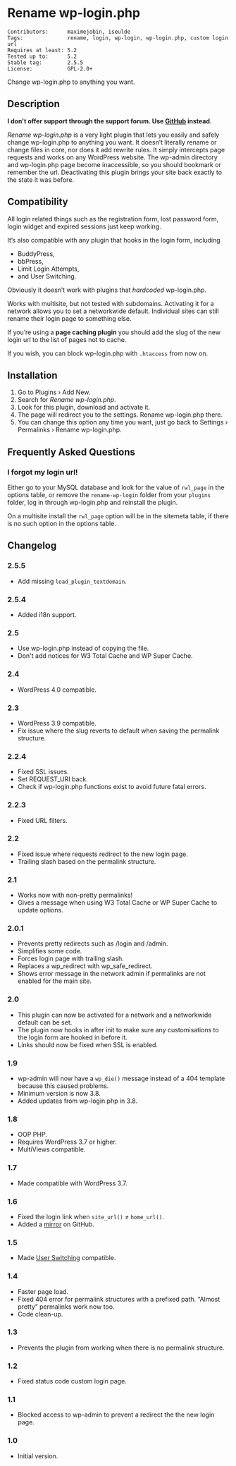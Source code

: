 # Rename wp-login.php

    Contributors:      maximejobin, iseulde
    Tags:              rename, login, wp-login, wp-login.php, custom login url
    Requires at least: 5.2
    Tested up to:      5.2
    Stable tag:        2.5.5
    License:           GPL-2.0+

Change wp-login.php to anything you want.

## Description

**I don't offer support through the support forum. Use [GitHub](https://github.com/ellatrix/rename-wp-login) instead.**

*Rename wp-login.php* is a very light plugin that lets you easily and safely change wp-login.php to anything you want. It doesn’t literally rename or change files in core, nor does it add rewrite rules. It simply intercepts page requests and works on any WordPress website. The wp-admin directory and wp-login.php page become inaccessible, so you should bookmark or remember the url. Deactivating this plugin brings your site back exactly to the state it was before.

## Compatibility

All login related things such as the registration form, lost password form, login widget and expired sessions just keep working.

It’s also compatible with any plugin that hooks in the login form, including

* BuddyPress,
* bbPress,
* Limit Login Attempts,
* and User Switching.

Obviously it doesn’t work with plugins that *hardcoded* wp-login.php.

Works with multisite, but not tested with subdomains. Activating it for a network allows you to set a networkwide default. Individual sites can still rename their login page to something else.

If you’re using a **page caching plugin** you should add the slug of the new login url to the list of pages not to cache.

If you wish, you can block wp-login.php with `.htaccess` from now on.

## Installation

1. Go to Plugins › Add New.
2. Search for *Rename wp-login.php*.
3. Look for this plugin, download and activate it.
4. The page will redirect you to the settings. Rename wp-login.php there.
5. You can change this option any time you want, just go back to Settings › Permalinks › Rename wp-login.php.

## Frequently Asked Questions

### I forgot my login url!

Either go to your MySQL database and look for the value of `rwl_page` in the options table, or remove the `rename-wp-login` folder from your `plugins` folder, log in through wp-login.php and reinstall the plugin.

On a multisite install the `rwl_page` option will be in the sitemeta table, if there is no such option in the options table.

## Changelog

### 2.5.5

* Add missing `load_plugin_textdomain`.

### 2.5.4

* Added i18n support.

### 2.5

* Use wp-login.php instead of copying the file.
* Don't add notices for W3 Total Cache and WP Super Cache.

### 2.4

* WordPress 4.0 compatible.

### 2.3

* WordPress 3.9 compatible.
* Fix issue where the slug reverts to default when saving the permalink structure.

### 2.2.4

* Fixed SSL issues.
* Set REQUEST_URI back.
* Check if wp-login.php functions exist to avoid future fatal errors.

### 2.2.3

* Fixed URL filters.

### 2.2

* Fixed issue where requests redirect to the new login page.
* Trailing slash based on the permalink structure.

### 2.1

* Works now with non-pretty permalinks!
* Gives a message when using W3 Total Cache or WP Super Cache to update options.

### 2.0.1

* Prevents pretty redirects such as /login and /admin.
* Simplifies some code.
* Forces login page with trailing slash.
* Replaces a wp_redirect with wp_safe_redirect.
* Shows error message in the network admin if permalinks are not enabled for the main site.

### 2.0

* This plugin can now be activated for a network and a networkwide default can be set.
* The plugin now hooks in after init to make sure any customisations to the login form are hooked in before it.
* Links should now be fixed when SSL is enabled.

### 1.9

* wp-admin will now have a `wp_die()` message instead of a 404 template because this caused problems.
* Minimum version is now 3.8.
* Added updates from wp-login.php in 3.8.

### 1.8

* OOP PHP.
* Requires WordPress 3.7 or higher.
* MultiViews compatible.

### 1.7

* Made compatible with WordPress 3.7.

### 1.6

* Fixed the login link when `site_url()` ≠ `home_url()`.
* Added a [mirror](https://github.com/ellatrix/rename-wp-login) on GitHub.

### 1.5

* Made [User Switching](http://wordpress.org/plugins/user-switching/) compatible.

### 1.4

* Faster page load.
* Fixed 404 error for permalink structures with a prefixed path. “Almost pretty” permalinks work now too.
* Code clean-up.

### 1.3

* Prevents the plugin from working when there is no permalink structure.

### 1.2

* Fixed status code custom login page.

### 1.1

* Blocked access to wp-admin to prevent a redirect the the new login page.

### 1.0

* Initial version.
